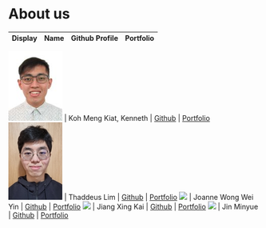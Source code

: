 # About us

Display | Name | Github Profile | Portfolio
--------|:----:|:--------------:|:---------:

![](assets/Kennethpicsmall.jpg) | Koh Meng Kiat, Kenneth | [Github](https://github.com/xRossKoh) | [Portfolio](team/xrosskoh.md)
![](assets/thadpicsmall.jpg) | Thaddeus Lim | [Github](https://github.com/ThaddeusLim99) | [Portfolio](team/thaddeuslim99.md)
![](https://via.placeholder.com/100.png?text=Photo) | Joanne Wong Wei Yin | [Github](https://github.com/JWweiyin) | [Portfolio](docs/team/jwweiyin.md)
![](https://via.placeholder.com/100.png?text=Photo) | Jiang Xing Kai | [Github](https://github.com/) | [Portfolio](docs/team/johndoe.md)
![](https://via.placeholder.com/100.png?text=Photo) | Jin Minyue | [Github](https://github.com/) | [Portfolio](docs/team/johndoe.md)
